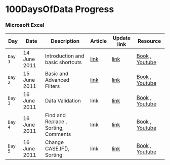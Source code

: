 
# 100DaysOfData Progress

### Microsoft Excel

| Day  | Date | Description  | Article   | Update link  | Resource  |
|---|---|---|---|---|---|
| `Day 1`  | 14 June 2011 |Introduction and basic shortcuts  | [link](https://lourdemary.hashnode.dev/day-01-of-100-days-of-code-in-data-analytics-microsoft-excel-fundamentals#heading-excel-but-why)  |  [link](https://twitter.com/DataNoMadd/status/1536421127458652160)  | [Book](http://excelpro.ir/wp-content/uploads/2015/10/Excel_2010_For_Dummies.pdf) , [Youtube](https://www.youtube.com/c/LeilaGharani)|
| `Day 2`  | 15 June 2011 |Basic and Advanced Filters  | [link](https://lourdemary.hashnode.dev/day-02-of-100-days-of-code-in-data-analytics-basic-excel-filter)  |  [link](https://twitter.com/DataNoMadd/status/1536740802893729792)  | [Book](http://excelpro.ir/wp-content/uploads/2015/10/Excel_2010_For_Dummies.pdf) , [Youtube](https://www.youtube.com/c/LeilaGharani)|
| `Day 3`  | 16 June 2011 |Data Validation  | link |  [link](https://twitter.com/DataNoMadd/status/1537133444936790016?s=20&t=Lh97FDbBQbLbcivNLLvJBw)  | [Book](http://excelpro.ir/wp-content/uploads/2015/10/Excel_2010_For_Dummies.pdf) , [Youtube](https://www.youtube.com/c/LeilaGharani)|
| `Day 4`  | 16 June 2011 |Find and Replace , Sorting, Comments  | link |  [link](https://twitter.com/DataNoMadd/status/1537492067672215552?s=20&t=Lh97FDbBQbLbcivNLLvJBw)  | [Book](http://excelpro.ir/wp-content/uploads/2015/10/Excel_2010_For_Dummies.pdf) , [Youtube](https://www.youtube.com/c/LeilaGharani)|
| `Day 5`  | 16 June 2011 |Change CASE,IF(),  Sorting | link |  [link](https://twitter.com/DataNoMadd/status/1537854843162767360?s=20&t=LCfQkzg4vpViaXxXFoHDXg)  | [Book](http://excelpro.ir/wp-content/uploads/2015/10/Excel_2010_For_Dummies.pdf) , [Youtube](https://www.youtube.com/c/LeilaGharani)|
